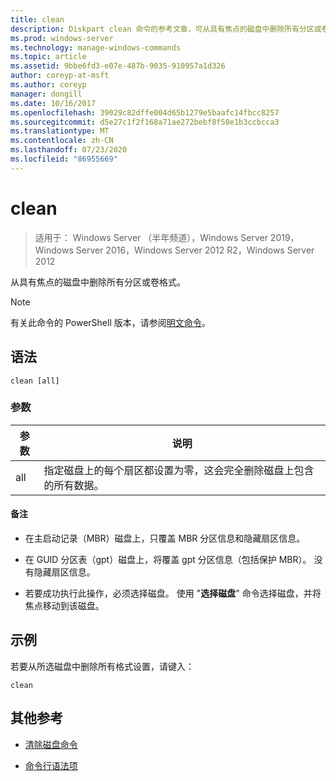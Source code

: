 ```yaml
---
title: clean
description: Diskpart clean 命令的参考文章，可从具有焦点的磁盘中删除所有分区或卷格式。
ms.prod: windows-server
ms.technology: manage-windows-commands
ms.topic: article
ms.assetid: 9bbe6fd3-e07e-487b-9035-910957a1d326
author: coreyp-at-msft
ms.author: coreyp
manager: dongill
ms.date: 10/16/2017
ms.openlocfilehash: 39029c82dffe004d65b1279e5baafc14fbcc8257
ms.sourcegitcommit: d5e27c1f2f168a71ae272bebf8f50e1b3ccbcca3
ms.translationtype: MT
ms.contentlocale: zh-CN
ms.lasthandoff: 07/23/2020
ms.locfileid: "86955669"
---
```

# <a name="clean"></a>clean

> 适用于： Windows Server （半年频道），Windows Server 2019，Windows Server 2016，Windows Server 2012 R2，Windows Server 2012

从具有焦点的磁盘中删除所有分区或卷格式。

>[!NOTE]
> 有关此命令的 PowerShell 版本，请参阅[明文命令](/powershell/module/storage/clear-disk)。

## <a name="syntax"></a>语法

```
clean [all]
```

### <a name="parameters"></a>参数

| 参数 | 说明 |
| --------- | ----------- |
| all | 指定磁盘上的每个扇区都设置为零，这会完全删除磁盘上包含的所有数据。 |

#### <a name="remarks"></a>备注

- 在主启动记录（MBR）磁盘上，只覆盖 MBR 分区信息和隐藏扇区信息。

- 在 GUID 分区表（gpt）磁盘上，将覆盖 gpt 分区信息（包括保护 MBR）。 没有隐藏扇区信息。

- 若要成功执行此操作，必须选择磁盘。 使用 "**选择磁盘**" 命令选择磁盘，并将焦点移动到该磁盘。

## <a name="examples"></a>示例

若要从所选磁盘中删除所有格式设置，请键入：

```
clean
```

## <a name="additional-references"></a>其他参考

- [清除磁盘命令](/powershell/module/storage/clear-disk)

- [命令行语法项](command-line-syntax-key.md)
